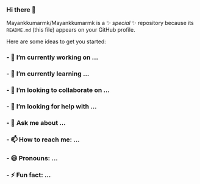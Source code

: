 ### Hi there 👋

Mayankkumarmk/Mayankkumarmk is a ✨ _special_ ✨ repository because its `README.md` (this file) appears on your GitHub profile.

Here are some ideas to get you started:

 ### - 🔭 I’m currently working on ...
 ### - 🌱 I’m currently learning ...
 ### - 👯 I’m looking to collaborate on ...
 ### - 🤔 I’m looking for help with ...
 ### - 💬 Ask me about ...
 ### - 📫 How to reach me: ...
 ### - 😄 Pronouns: ...
 ### - ⚡ Fun fact: ...

